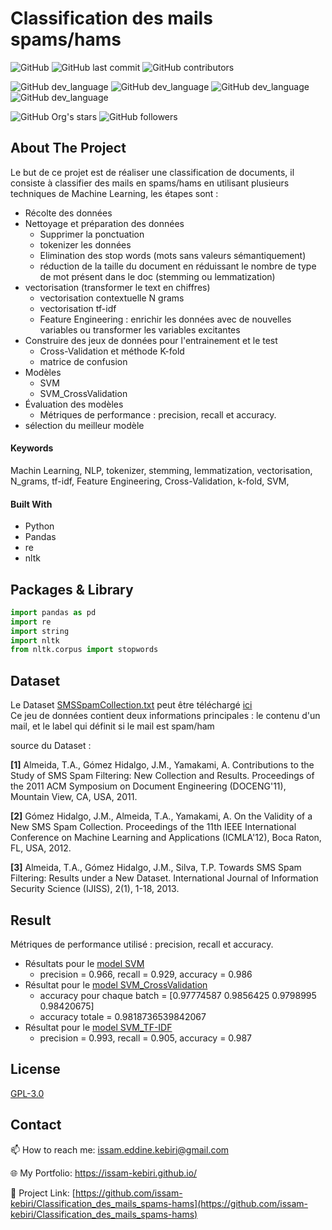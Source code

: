 # Classification des mails spams/hams


![GitHub](https://img.shields.io/github/license/issam-kebiri/Classification_des_mails_spams-hams?color=g&style=for-the-badge)
![GitHub last commit](https://img.shields.io/github/last-commit/issam-kebiri/Classification_des_mails_spams-hams?color=red&style=for-the-badge)
![GitHub contributors](https://img.shields.io/github/contributors/issam-kebiri/Classification_des_mails_spams-hams?color=yellow&style=for-the-badge)


![GitHub dev_language](https://img.shields.io/badge/Python-yellow?style=flat&logo=python&logoColor=white)
![GitHub dev_language](https://img.shields.io/badge/Nltk-blue?style=flat&logo=solidity&logoColor=white)
![GitHub dev_language](https://img.shields.io/badge/Pandas-6aa84f?style=flat&logo=pandas&logoColor=white)
![GitHub dev_language](https://img.shields.io/badge/Scikit--learn-orange?style=flat&logo=scikit-learn&logoColor=white)



![GitHub Org's stars](https://img.shields.io/github/stars/issam-kebiri?style=social)
![GitHub followers](https://img.shields.io/github/followers/issam-kebiri?style=social)

## About The Project

Le but de ce projet est de réaliser une classification de documents, il consiste à classifier des mails en spams/hams en utilisant plusieurs techniques de Machine Learning, les étapes sont :

- Récolte des données
- Nettoyage et préparation des données
  - Supprimer la ponctuation
  - tokenizer les données
  - Elimination des stop words (mots sans valeurs sémantiquement)
  - réduction de la taille du document en réduissant le nombre de type de mot présent dans le doc (stemming ou lemmatization)
- vectorisation (transformer le text en chiffres)
  - vectorisation contextuelle N grams
  - vectorisation tf-idf
  - Feature Engineering : enrichir les données avec de nouvelles variables ou transformer les variables excitantes
- Construire des jeux de données pour l'entrainement et le test
  - Cross-Validation et méthode K-fold
  - matrice de confusion
- Modèles
  - SVM
  - SVM_CrossValidation
- Évaluation des modèles
  - Métriques de performance : precision, recall et accuracy.
- sélection du meilleur modèle

#### Keywords

Machin Learning, NLP, tokenizer, stemming, lemmatization, vectorisation, N_grams, tf-idf, Feature Engineering, Cross-Validation, k-fold, SVM,

#### Built With

* Python
* Pandas
* re
* nltk


## Packages & Library

```python
import pandas as pd
import re
import string
import nltk
from nltk.corpus import stopwords

```

## Dataset

Le Dataset [SMSSpamCollection.txt](Data/SMSSpamCollection.txt) peut être téléchargé [ici](http://dcomp.sor.ufscar.br/talmeida/smspamcollection/)   
Ce jeu de données contient deux informations principales : le contenu d'un mail, et le label qui définit si le mail est spam/ham

source du Dataset :

**[1]** Almeida, T.A., Gómez Hidalgo, J.M., Yamakami, A. Contributions to the Study of SMS Spam Filtering: New Collection and Results.  Proceedings of the 2011 ACM Symposium on Document Engineering (DOCENG'11), Mountain View, CA, USA, 2011.

**[2]** Gómez Hidalgo, J.M., Almeida, T.A., Yamakami, A. On the Validity of a New SMS Spam Collection.  Proceedings of the 11th IEEE International Conference on Machine Learning and Applications (ICMLA'12), Boca Raton, FL, USA, 2012.

**[3]** Almeida, T.A., Gómez Hidalgo, J.M., Silva, T.P.  Towards SMS Spam Filtering: Results under a New Dataset.   International Journal of Information Security Science (IJISS), 2(1), 1-18, 2013.


## Result
Métriques de performance utilisé : precision, recall et accuracy.    
- Résultats pour le [model SVM](SVM_model.ipynb)
  - precision = 0.966, recall = 0.929, accuracy = 0.986
- Résultat pour le [model SVM_CrossValidation](SVM_model.ipynb)
  - accuracy pour chaque batch = [0.97774587 0.9856425  0.9798995  0.98420675]
  - accuracy totale = 0.9818736539842067
- Résultat pour le [model SVM_TF-IDF](SVM_model.ipynb)
  - precision = 0.993, recall = 0.905, accuracy = 0.987


## License

[GPL-3.0](https://choosealicense.com/licenses/gpl-3.0/)

## Contact

📫 How to reach me: issam.eddine.kebiri@gmail.com

🌐 My Portfolio: <https://issam-kebiri.github.io/>

🔗 Project Link: [https://github.com/issam-kebiri/Classification_des_mails_spams-hams](https://github.com/issam-kebiri/Classification_des_mails_spams-hams)
